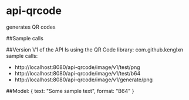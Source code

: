 # api-qrcode
generates QR codes

##Sample calls


##Version V1 of the API 
Is using the QR Code library: com.github.kenglxn
sample calls: 
- http://localhost:8080/api-qrcode/image/v1/test/png
- http://localhost:8080/api-qrcode/image/v1/test/b64
- http://localhost:8080/api-qrcode/image/v1/generate/png

##Model: 
{
 text: "Some sample text",
 format: "B64"
}